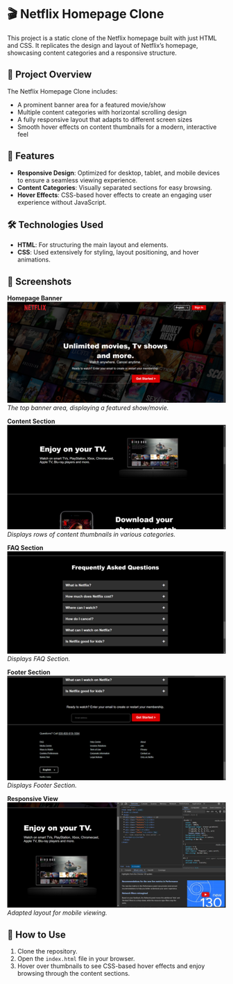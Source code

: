 # 🎬 Netflix Homepage Clone

This project is a static clone of the Netflix homepage built with just HTML and CSS. It replicates the design and layout of Netflix’s homepage, showcasing content categories and a responsive structure.

## 📝 Project Overview

The Netflix Homepage Clone includes:
- A prominent banner area for a featured movie/show
- Multiple content categories with horizontal scrolling design
- A fully responsive layout that adapts to different screen sizes
- Smooth hover effects on content thumbnails for a modern, interactive feel

## 🌟 Features
- **Responsive Design**: Optimized for desktop, tablet, and mobile devices to ensure a seamless viewing experience.
- **Content Categories**: Visually separated sections for easy browsing.
- **Hover Effects**: CSS-based hover effects to create an engaging user experience without JavaScript.

## 🛠️ Technologies Used
- **HTML**: For structuring the main layout and elements.
- **CSS**: Used extensively for styling, layout positioning, and hover animations.

## 📸 Screenshots

**Homepage Banner**  
![Homepage Banner](./screenshots/Screenshot%20(216).png)  
*The top banner area, displaying a featured show/movie.*

**Content Section**  
![Content Section](./screenshots/Screenshot%20(217).png)  
*Displays rows of content thumbnails in various categories.*

**FAQ Section**  
![Content Section](./screenshots/Screenshot%20(218).png)  
*Displays FAQ Section.*

**Footer Section**  
![Footer Section](./screenshots/Screenshot%20(219).png)  
*Displays Footer Section.*

**Responsive View**  
![Responsive View](./screenshots/Screenshot%20(225).png)  
*Adapted layout for mobile viewing.*

## 🚀 How to Use
1. Clone the repository.
2. Open the `index.html` file in your browser.
3. Hover over thumbnails to see CSS-based hover effects and enjoy browsing through the content sections.

